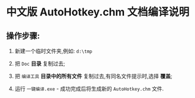 # 中文版 AutoHotkey.chm 文档编译说明

## 操作步骤:

1. 新建一个临时文件夹,例如: `d:\tmp`

1. 把 `Doc` **目录** 复制过去;

1. 把 `编译工具` **目录中的所有文件** 复制过去,有同名文件提示时,选择 **覆盖**;

1. 运行 `一键编译.exe` - 成功完成后将生成新的 `AutoHotkey.chm` 文件.